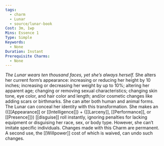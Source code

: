 ```yaml
---
tags:
  - charm
  - Lunar
  - source/lunar-book
Cost: 3m, 1wp
Mins: Essence 1
Type: Simple
Keywords:
  - None
Duration: Instant
Prerequisite Charms:
  - None
---
```

*The Lunar wears ten thousand faces, yet she’s always herself.*
She alters her current form’s appearance: increasing or reducing her height by 10 inches; increasing or decreasing her weight by up to 10%; altering her apparent age; changing or removing sexual characteristics; changing skin tone, eye color, and hair color and length; and/or cosmetic changes like adding scars or birthmarks. She can alter both human and animal forms. 
The Lunar can conceal her identity with this transformation. She makes an ({[[Appearance]] or [[Intelligence]]} + {[[Larceny]], [[Performance]], or [[Presence]]}) [[disguise]] roll instantly, ignoring penalties for lacking equipment or disguising her race, sex, or body type. However, she can’t imitate specific individuals. Changes made with this Charm are permanent.
A second use, the [[Willpower]] cost of which is waived, can undo such changes.